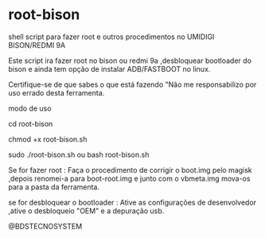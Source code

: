 # root-bison
shell script para fazer root  e outros procedimentos no UMIDIGI BISON/REDMI 9A

Este script ira fazer root no bison ou redmi 9a ,desbloquear bootloader do bison e ainda tem opção de instalar ADB/FASTBOOT no linux.

Certifique-se de que sabes o que está fazendo "Não me responsabilizo por uso errado desta ferramenta.

modo de uso

cd root-bison

chmod +x root-bison.sh

sudo ./root-bison.sh ou bash root-bison.sh



Se for fazer root : Faça o procedimento de corrigir o boot.img pelo magisk ,depois renomei-a para boot-root.img e junto com o vbmeta.img mova-os para a pasta da ferramenta.

se for desbloquear o bootloader : Ative as configurações de desenvolvedor ,ative o desbloqueio "OEM" e a depuração usb.

@BDSTECNOSYSTEM
